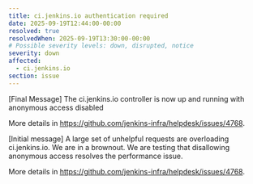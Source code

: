 ```yaml
---
title: ci.jenkins.io authentication required
date: 2025-09-19T12:44:00-00:00
resolved: true
resolvedWhen: 2025-09-19T13:30:00-00:00
# Possible severity levels: down, disrupted, notice
severity: down
affected:
  - ci.jenkins.io
section: issue
---
```


[Final Message]
The ci.jenkins.io controller is now up and running with anonymous access disabled

More details in <https://github.com/jenkins-infra/helpdesk/issues/4768>.

[Initial message]
A large set of unhelpful requests are overloading ci.jenkins.io.
We are in a brownout.
We are testing that disallowing anonymous access resolves the performance issue.

More details in <https://github.com/jenkins-infra/helpdesk/issues/4768>.
